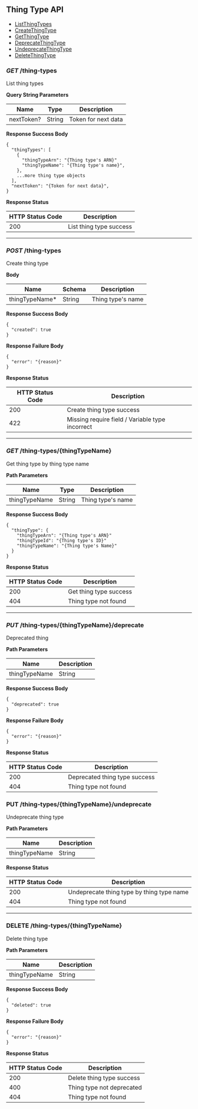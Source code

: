 ## Thing Type API

- [ListThingTypes](#get-thing-types)
- [CreateThingType](#post-thing-types)
- [GetThingType](#get-thing-typesthingtypename)
- [DeprecateThingType](#put-thing-typesthingtypenamedeprecate)
- [UndeprecateThingType](#put-thing-typesthingtypenameundeprecate)
- [DeleteThingType](#delete-thing-typesthingtypename)
### *GET* /thing-types

List thing types

**Query String Parameters**

| Name | Type | Description |
| -------- |   ---- | -- |
| nextToken? | String | Token for next data |

**Response Success Body**

```
{
  "thingTypes": [
    {
      "thingTypeArn": "{Thing type's ARN}"
      "thingTypeName": "{Thing type's name}",
    },
    ...more thing type objects
  ],
  "nextToken": "{Token for next data}",
}
```

**Response Status**

| HTTP Status Code |  Description |
| -------- | ------- | 
| 200 | List thing type success |

---

### *POST* /thing-types

Create thing type

**Body**

| Name | Schema |  Description |
| -------- | ------- |  ---- |
| thingTypeName* | String | Thing type's name |

**Response Success Body**

```
{
  "created": true
}
```

**Response Failure Body**

```
{
  "error": "{reason}"
}
```

**Response Status**

| HTTP Status Code |  Description |
| -------- | ------- | 
| 200 | Create thing type success |
| 422 | Missing require field / Variable type incorrect|

---

### *GET* /thing-types/{thingTypeName}

Get thing type by thing type name

**Path Parameters**

| Name | Type | Description |
| -------- |   ---- | -- |
| thingTypeName | String   | Thing type's name |

**Response Success Body**

```
{
  "thingType": {
    "thingTypeArn": "{Thing type's ARN}"
    "thingTypeId": "{Thing type's ID}"
    "thingTypeName": "{Thing type's Name}"
  }
}
```

**Response Status**

| HTTP Status Code |  Description |
| -------- | ------- | 
| 200 | Get thing type success |
| 404 | Thing type not found |

---

### *PUT* /thing-types/{thingTypeName}/deprecate

Deprecated thing

**Path Parameters**

| Name |  Description |
| -------- |   ---- |
| thingTypeName | String | Thing type's name |

**Response Success Body**

```
{
  "deprecated": true
}
```

**Response Failure Body**

```
{
  "error": "{reason}"
}
```

**Response Status**

| HTTP Status Code |  Description |
| -------- | ------- | 
| 200 | Deprecated thing type success |
| 404 | Thing type not found |

### PUT /thing-types/{thingTypeName}/undeprecate

Undeprecate thing type

**Path Parameters**

| Name |  Description |
| -------- |   ---- |
| thingTypeName | String | Thing type's name |

**Response Status**

| HTTP Status Code |  Description |
| -------- | ------- | 
| 200 | Undeprecate thing type by thing type name|
| 404 | Thing type not found |

---

### DELETE /thing-types/{thingTypeName}

Delete thing type

**Path Parameters**

| Name |  Description |
| -------- |   ---- |
| thingTypeName | String | Thing type's name |

**Response Success Body**

```
{
  "deleted": true
}
```

**Response Failure Body**

```
{
  "error": "{reason}"
}
```

**Response Status**

| HTTP Status Code |  Description |
| -------- | ------- | 
| 200 | Delete thing type success |
| 400 | Thing type not deprecated |
| 404 | Thing type not found |